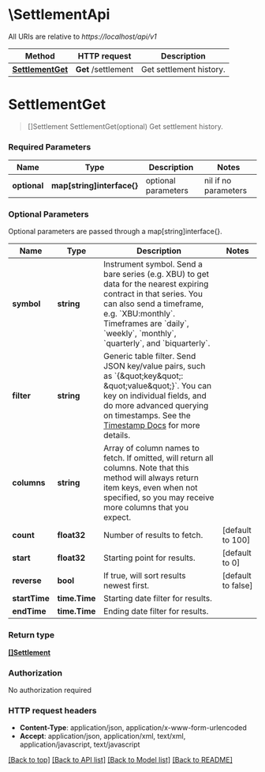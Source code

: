 # \SettlementApi

All URIs are relative to *https://localhost/api/v1*

Method | HTTP request | Description
------------- | ------------- | -------------
[**SettlementGet**](SettlementApi.md#SettlementGet) | **Get** /settlement | Get settlement history.


# **SettlementGet**
> []Settlement SettlementGet(optional)
Get settlement history.

### Required Parameters

Name | Type | Description  | Notes
------------- | ------------- | ------------- | -------------
 **optional** | **map[string]interface{}** | optional parameters | nil if no parameters

### Optional Parameters
Optional parameters are passed through a map[string]interface{}.

Name | Type | Description  | Notes
------------- | ------------- | ------------- | -------------
 **symbol** | **string**| Instrument symbol. Send a bare series (e.g. XBU) to get data for the nearest expiring contract in that series.  You can also send a timeframe, e.g. &#x60;XBU:monthly&#x60;. Timeframes are &#x60;daily&#x60;, &#x60;weekly&#x60;, &#x60;monthly&#x60;, &#x60;quarterly&#x60;, and &#x60;biquarterly&#x60;. | 
 **filter** | **string**| Generic table filter. Send JSON key/value pairs, such as &#x60;{\&quot;key\&quot;: \&quot;value\&quot;}&#x60;. You can key on individual fields, and do more advanced querying on timestamps. See the [Timestamp Docs](https://www.bitmex.com/app/restAPI#timestamp-filters) for more details. | 
 **columns** | **string**| Array of column names to fetch. If omitted, will return all columns.  Note that this method will always return item keys, even when not specified, so you may receive more columns that you expect. | 
 **count** | **float32**| Number of results to fetch. | [default to 100]
 **start** | **float32**| Starting point for results. | [default to 0]
 **reverse** | **bool**| If true, will sort results newest first. | [default to false]
 **startTime** | **time.Time**| Starting date filter for results. | 
 **endTime** | **time.Time**| Ending date filter for results. | 

### Return type

[**[]Settlement**](Settlement.md)

### Authorization

No authorization required

### HTTP request headers

 - **Content-Type**: application/json, application/x-www-form-urlencoded
 - **Accept**: application/json, application/xml, text/xml, application/javascript, text/javascript

[[Back to top]](#) [[Back to API list]](../README.md#documentation-for-api-endpoints) [[Back to Model list]](../README.md#documentation-for-models) [[Back to README]](../README.md)

